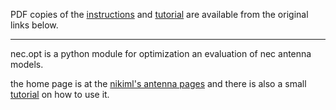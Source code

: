 PDF copies of the [instructions](https://randomvariations.github.io/nec/nikiml_scripts.pdf) and 
[tutorial](https://randomvariations.github.io/nec/nikiml_tutorial.pdf) are available from the original links below.

---

nec.opt is a python module for optimization an evaluation of nec antenna models.

the home page is at the [nikiml's antenna pages](http://mladenov.ca/~nickm/scripts.html)
and there is also a small [tutorial](http://mladenov.ca/~nickm/scripts/nec_opt_tutorial.html) on how to use it.
